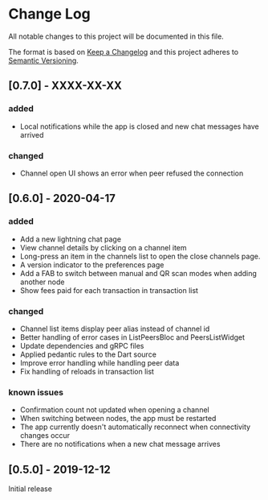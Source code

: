 # Change Log

All notable changes to this project will be documented in this file.

The format is based on [Keep a Changelog](http://keepachangelog.com/)
and this project adheres to [Semantic Versioning](http://semver.org/).

## [0.7.0] - XXXX-XX-XX

### added

- Local notifications while the app is closed and new chat messages have arrived

### changed
- Channel open UI shows an error when peer refused the connection


## [0.6.0] - 2020-04-17

### added

- Add a new lightning chat page
- View channel details by clicking on a channel item
- Long-press an item in the channels list to open the close channels page.
- A version indicator to the preferences page
- Add a FAB to switch between manual and QR scan modes when adding another node
- Show fees paid for each transaction in transaction list

### changed

- Channel list items display peer alias instead of channel id
- Better handling of error cases in ListPeersBloc and PeersListWidget
- Update dependencies and gRPC files
- Applied pedantic rules to the Dart source
- Improve error handling while handling peer data
- Fix handling of reloads in transaction list

### known issues

- Confirmation count not updated when opening a channel
- When switching between nodes, the app must be restarted
- The app currently doesn't automatically reconnect when connectivity changes occur
- There are no notifications when a new chat message arrives

## [0.5.0] - 2019-12-12

Initial release
